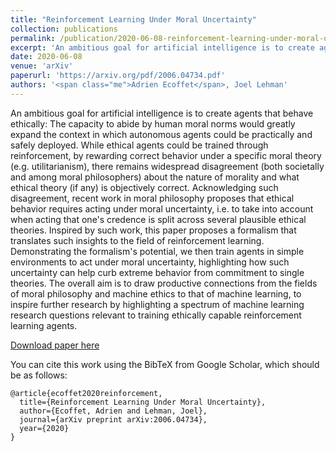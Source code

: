 ```yaml
---
title: "Reinforcement Learning Under Moral Uncertainty"
collection: publications
permalink: /publication/2020-06-08-reinforcement-learning-under-moral-uncertainty
excerpt: 'An ambitious goal for artificial intelligence is to create agents that behave ethically. Unfortunately, there is widespread disagreement about which ethical theory an agent should follow. This paper translates philosophical work on moral uncertainty into an RL algorithm and investigates how moral uncertainty can avoid extreme behavior compared to single theories.'
date: 2020-06-08
venue: 'arXiv'
paperurl: 'https://arxiv.org/pdf/2006.04734.pdf'
authors: '<span class="me">Adrien Ecoffet</span>, Joel Lehman'
---
```

An ambitious goal for artificial intelligence is to create agents that behave ethically: The capacity to abide by human moral norms would greatly expand the context in which autonomous agents could be practically and safely deployed. While ethical agents could be trained through reinforcement, by rewarding correct behavior under a specific moral theory (e.g. utilitarianism), there remains widespread disagreement (both societally and among moral philosophers) about the nature of morality and what ethical theory (if any) is objectively correct. Acknowledging such disagreement, recent work in moral philosophy proposes that ethical behavior requires acting under moral uncertainty, i.e. to take into account when acting that one's credence is split across several plausible ethical theories. Inspired by such work, this paper proposes a formalism that translates such insights to the field of reinforcement learning. Demonstrating the formalism's potential, we then train agents in simple environments to act under moral uncertainty, highlighting how such uncertainty can help curb extreme behavior from commitment to single theories. The overall aim is to draw productive connections from the fields of moral philosophy and machine ethics to that of machine learning, to inspire further research by highlighting a spectrum of machine learning research questions relevant to training ethically capable reinforcement learning agents.

[Download paper here](https://arxiv.org/pdf/2006.04734.pdf)

You can cite this work using the BibTeX from Google Scholar, which should be as follows:
```
@article{ecoffet2020reinforcement,
  title={Reinforcement Learning Under Moral Uncertainty},
  author={Ecoffet, Adrien and Lehman, Joel},
  journal={arXiv preprint arXiv:2006.04734},
  year={2020}
}
```
